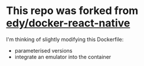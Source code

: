 # This repo was forked from [edy/docker-react-native](https://github.com/edy/docker-react-native)

I'm thinking of slightly modifying this Dockerfile:
- parameterised versions
- integrate an emulator into the container
